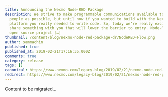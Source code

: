 ```yaml
---
title: Announcing the Nexmo Node-RED Package
description: We strive to make programmable communications available to as many
  people as possible, but until now if you wanted to build with the Nexmo API
  platform you really needed to write code. So, today we’re really excited to
  share something with you that will lower the barrier to entry. Node-RED is an
  open source project […]
thumbnail: /content/blog/nexmo-node-red-package-dr/NodeRED-Flow.png
author: sammachin
published: true
published_at: 2019-02-21T17:16:35.000Z
comments: true
category: release
tags: []
canonical: https://www.nexmo.com/legacy-blog/2019/02/21/nexmo-node-red-package-dr
redirect: https://www.nexmo.com/legacy-blog/2019/02/21/nexmo-node-red-package-dr
---
```


Content to be migrated...
